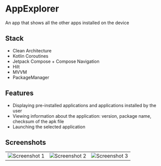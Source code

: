 # AppExplorer
An app that shows all the other apps installed on the device

## Stack
- Clean Architecture
- Kotlin Coroutines
- Jetpack Compose + Compose Navigation
- Hilt
- MVVM
- PackageManager

## Features
- Displaying pre-installed applications and applications installed by the user
- Viewing information about the application: version, package name, checksum of the apk file
- Launching the selected application

## Screenshots
<table>
  <tr>
    <td>
      <img src="https://github.com/user-attachments/assets/509e625b-c4a5-43f6-a0a1-928b8d4c7248" alt="Screenshot 1">
    </td>
    <td>
      <img src="https://github.com/user-attachments/assets/cf4aede1-0d5c-44d3-9de0-265cb81d5bc7" alt="Screenshot 2">
    </td>
    <td>
      <img src="https://github.com/user-attachments/assets/4447443c-95cb-486a-9fdc-23f8cfd94f17" alt="Screenshot 3">
    </td>
  </tr>
</table>
